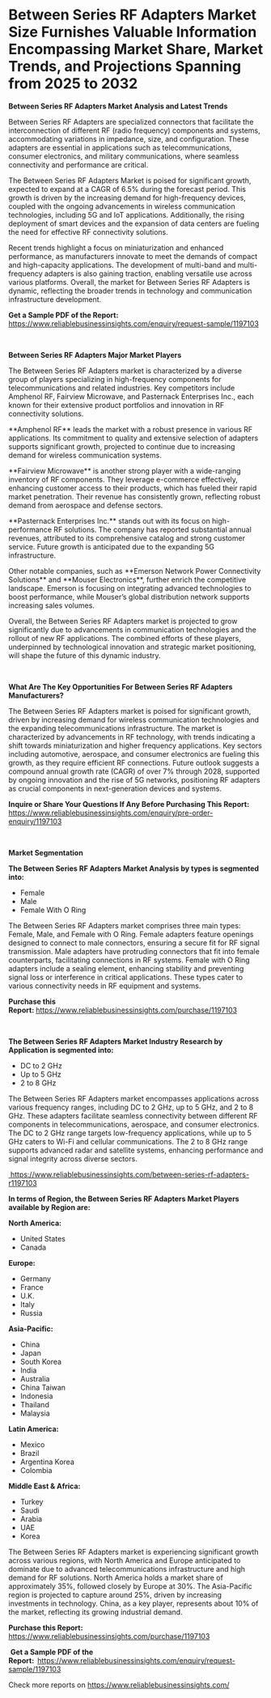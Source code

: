 <p><h1>Between Series RF Adapters Market Size Furnishes Valuable Information Encompassing Market Share, Market Trends, and Projections Spanning from 2025 to 2032</h1></p><p><strong>Between Series RF Adapters Market Analysis and Latest Trends</strong></p>
<p><p>Between Series RF Adapters are specialized connectors that facilitate the interconnection of different RF (radio frequency) components and systems, accommodating variations in impedance, size, and configuration. These adapters are essential in applications such as telecommunications, consumer electronics, and military communications, where seamless connectivity and performance are critical.</p><p>The Between Series RF Adapters Market is poised for significant growth, expected to expand at a CAGR of 6.5% during the forecast period. This growth is driven by the increasing demand for high-frequency devices, coupled with the ongoing advancements in wireless communication technologies, including 5G and IoT applications. Additionally, the rising deployment of smart devices and the expansion of data centers are fueling the need for effective RF connectivity solutions.</p><p>Recent trends highlight a focus on miniaturization and enhanced performance, as manufacturers innovate to meet the demands of compact and high-capacity applications. The development of multi-band and multi-frequency adapters is also gaining traction, enabling versatile use across various platforms. Overall, the market for Between Series RF Adapters is dynamic, reflecting the broader trends in technology and communication infrastructure development.</p></p>
<p><strong>Get a Sample PDF of the Report:&nbsp;</strong> <a href="https://www.reliablebusinessinsights.com/enquiry/request-sample/1197103?utm_campaign=2737&utm_medium=2&utm_source=Github&utm_content=ia&utm_term=06042025&utm_id=between-series-rf-adapters">https://www.reliablebusinessinsights.com/enquiry/request-sample/1197103</a></p>
<p>&nbsp;</p>
<p><strong>Between Series RF Adapters Major Market Players</strong></p>
<p><p>The Between Series RF Adapters market is characterized by a diverse group of players specializing in high-frequency components for telecommunications and related industries. Key competitors include Amphenol RF, Fairview Microwave, and Pasternack Enterprises Inc., each known for their extensive product portfolios and innovation in RF connectivity solutions.</p><p>**Amphenol RF** leads the market with a robust presence in various RF applications. Its commitment to quality and extensive selection of adapters supports significant growth, projected to continue due to increasing demand for wireless communication systems.</p><p>**Fairview Microwave** is another strong player with a wide-ranging inventory of RF components. They leverage e-commerce effectively, enhancing customer access to their products, which has fueled their rapid market penetration. Their revenue has consistently grown, reflecting robust demand from aerospace and defense sectors.</p><p>**Pasternack Enterprises Inc.** stands out with its focus on high-performance RF solutions. The company has reported substantial annual revenues, attributed to its comprehensive catalog and strong customer service. Future growth is anticipated due to the expanding 5G infrastructure.</p><p>Other notable companies, such as **Emerson Network Power Connectivity Solutions** and **Mouser Electronics**, further enrich the competitive landscape. Emerson is focusing on integrating advanced technologies to boost performance, while Mouser’s global distribution network supports increasing sales volumes.</p><p>Overall, the Between Series RF Adapters market is projected to grow significantly due to advancements in communication technologies and the rollout of new RF applications. The combined efforts of these players, underpinned by technological innovation and strategic market positioning, will shape the future of this dynamic industry.</p></p>
<p>&nbsp;</p>
<p><strong>What Are The Key Opportunities For Between Series RF Adapters Manufacturers?</strong></p>
<p><p>The Between Series RF Adapters market is poised for significant growth, driven by increasing demand for wireless communication technologies and the expanding telecommunications infrastructure. The market is characterized by advancements in RF technology, with trends indicating a shift towards miniaturization and higher frequency applications. Key sectors including automotive, aerospace, and consumer electronics are fueling this growth, as they require efficient RF connections. Future outlook suggests a compound annual growth rate (CAGR) of over 7% through 2028, supported by ongoing innovation and the rise of 5G networks, positioning RF adapters as crucial components in next-generation devices and systems.</p></p>
<p><strong>Inquire or Share Your Questions If Any Before Purchasing This Report:</strong> <a href="https://www.reliablebusinessinsights.com/enquiry/pre-order-enquiry/1197103?utm_campaign=2737&utm_medium=2&utm_source=Github&utm_content=ia&utm_term=06042025&utm_id=between-series-rf-adapters">https://www.reliablebusinessinsights.com/enquiry/pre-order-enquiry/1197103</a></p>
<p>&nbsp;</p>
<p><strong>Market Segmentation</strong></p>
<p><strong>The Between Series RF Adapters Market Analysis by types is segmented into:</strong></p>
<p><ul><li>Female</li><li>Male</li><li>Female With O Ring</li></ul></p>
<p><p>The Between Series RF Adapters market comprises three main types: Female, Male, and Female with O Ring. Female adapters feature openings designed to connect to male connectors, ensuring a secure fit for RF signal transmission. Male adapters have protruding connectors that fit into female counterparts, facilitating connections in RF systems. Female with O Ring adapters include a sealing element, enhancing stability and preventing signal loss or interference in critical applications. These types cater to various connectivity needs in RF equipment and systems.</p></p>
<p><strong>Purchase this Report:&nbsp;</strong><a href="https://www.reliablebusinessinsights.com/purchase/1197103?utm_campaign=2737&utm_medium=2&utm_source=Github&utm_content=ia&utm_term=06042025&utm_id=between-series-rf-adapters">https://www.reliablebusinessinsights.com/purchase/1197103</a></p>
<p>&nbsp;</p>
<p><strong>The Between Series RF Adapters Market Industry Research by Application is segmented into:</strong></p>
<p><ul><li>DC to 2 GHz</li><li>Up to 5 GHz</li><li>2 to 8 GHz</li></ul></p>
<p><p>The Between Series RF Adapters market encompasses applications across various frequency ranges, including DC to 2 GHz, up to 5 GHz, and 2 to 8 GHz. These adapters facilitate seamless connectivity between different RF components in telecommunications, aerospace, and consumer electronics. The DC to 2 GHz range targets low-frequency applications, while up to 5 GHz caters to Wi-Fi and cellular communications. The 2 to 8 GHz range supports advanced radar and satellite systems, enhancing performance and signal integrity across diverse sectors.</p></p>
<p><a href="https://www.reliablebusinessinsights.com/between-series-rf-adapters-r1197103?utm_campaign=2737&utm_medium=2&utm_source=Github&utm_content=ia&utm_term=06042025&utm_id=between-series-rf-adapters">&nbsp;https://www.reliablebusinessinsights.com/between-series-rf-adapters-r1197103</a></p>
<p><strong>In terms of Region, the Between Series RF Adapters Market Players available by Region are:</strong></p>
<p>
    <p> <strong> North America: </strong>
        <ul>
            <li>United States</li>
            <li>Canada</li>
        </ul>
        </p> 
    <p> <strong> Europe: </strong>
        <ul>
            <li>Germany</li>
            <li>France</li>
            <li>U.K.</li>
            <li>Italy</li>
            <li>Russia</li>
        </ul>
        </p> 
    <p> <strong> Asia-Pacific: </strong>
        <ul>
            <li>China</li>
            <li>Japan</li>
            <li>South Korea</li>
            <li>India</li>
            <li>Australia</li>
            <li>China Taiwan</li>
            <li>Indonesia</li>
            <li>Thailand</li>
            <li>Malaysia</li>
        </ul>
        </p> 
    <p> <strong> Latin America: </strong>
        <ul>
            <li>Mexico</li>
            <li>Brazil</li>
            <li>Argentina Korea</li>
            <li>Colombia</li>
        </ul>
        </p> 
    <p> <strong> Middle East & Africa: </strong>
        <ul>
            <li>Turkey</li>
            <li>Saudi</li>
            <li>Arabia</li>
            <li>UAE</li>
            <li>Korea</li>
        </ul>
    </p>
    </p>
<p><p>The Between Series RF Adapters market is experiencing significant growth across various regions, with North America and Europe anticipated to dominate due to advanced telecommunications infrastructure and high demand for RF solutions. North America holds a market share of approximately 35%, followed closely by Europe at 30%. The Asia-Pacific region is projected to capture around 25%, driven by increasing investments in technology. China, as a key player, represents about 10% of the market, reflecting its growing industrial demand.</p></p>
<p><strong>Purchase this Report: </strong><a href="https://www.reliablebusinessinsights.com/purchase/1197103?utm_campaign=2737&utm_medium=2&utm_source=Github&utm_content=ia&utm_term=06042025&utm_id=between-series-rf-adapters">https://www.reliablebusinessinsights.com/purchase/1197103</a></p>
<p>&nbsp;<strong>Get a Sample PDF of the Report:&nbsp;&nbsp;</strong><a href="https://www.reliablebusinessinsights.com/enquiry/request-sample/1197103?utm_campaign=2737&utm_medium=2&utm_source=Github&utm_content=ia&utm_term=06042025&utm_id=between-series-rf-adapters">https://www.reliablebusinessinsights.com/enquiry/request-sample/1197103</a></p>
<p><strong></strong></p>
<p>Check more reports on <a href="https://www.reliablebusinessinsights.com/?utm_campaign=2737&utm_medium=2&utm_source=Github&utm_content=ia&utm_term=06042025&utm_id=between-series-rf-adapters">https://www.reliablebusinessinsights.com/</a></p>